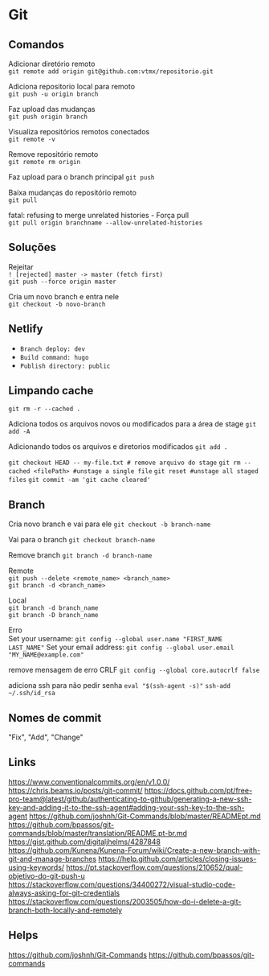 # Git

## Comandos

Adicionar diretório remoto<br>
`git remote add origin git@github.com:vtmx/repositorio.git`<br>

Adiciona repositorio local para remoto<br>
`git push -u origin branch`

Faz upload das mudanças<br>
`git push origin branch`

Visualiza repositórios remotos conectados<br>
`git remote -v`

Remove repositório remoto<br>
`git remote rm origin`

Faz upload para o branch principal
`git push`

Baixa mudanças do repositório remoto<br>
`git pull`

fatal: refusing to merge unrelated histories - Força pull<br>
`git pull origin branchname --allow-unrelated-histories`<br>

## Soluções

Rejeitar<br>
`! [rejected] master -> master (fetch first)`<br>
`git push --force origin master`

Cria um novo branch e entra nele<br>
`git checkout -b novo-branch`

## Netlify

- `Branch deploy: dev`
- `Build command: hugo`
- `Publish directory: public`

## Limpando cache

`git rm -r --cached .`

Adiciona todos os arquivos novos ou modificados para a área de stage
`git add -A`

Adicionando todos os arquivos e diretorios modificados
`git add .`

`git checkout HEAD -- my-file.txt # remove arquivo do stage`
`git rm --cached <filePath> #unstage a single file`
`git reset #unstage all staged files`
`git commit -am 'git cache cleared'`

## Branch

Cria novo branch e vai para ele
`git checkout -b branch-name`

Vai para o branch
`git checkout branch-name`

Remove branch
`git branch -d branch-name`

Remote<br>
`git push --delete <remote_name> <branch_name>`<br>
`git branch -d <branch_name>`

Local<br>
`git branch -d branch_name`<br>
`git branch -D branch_name`

Erro<br>
Set your username:
`git config --global user.name "FIRST_NAME LAST_NAME"`
Set your email address:
`git config --global user.email "MY_NAME@example.com"`

remove mensagem de erro CRLF
`git config --global core.autocrlf false`

adiciona ssh para não pedir senha
`eval "$(ssh-agent -s)"`
`ssh-add ~/.ssh/id_rsa`

## Nomes de commit

"Fix", "Add", "Change"

## Links

https://www.conventionalcommits.org/en/v1.0.0/
https://chris.beams.io/posts/git-commit/
https://docs.github.com/pt/free-pro-team@latest/github/authenticating-to-github/generating-a-new-ssh-key-and-adding-it-to-the-ssh-agent#adding-your-ssh-key-to-the-ssh-agent
https://github.com/joshnh/Git-Commands/blob/master/READMEpt.md
https://github.com/bpassos/git-commands/blob/master/translation/README.pt-br.md
https://gist.github.com/digitaljhelms/4287848
https://github.com/Kunena/Kunena-Forum/wiki/Create-a-new-branch-with-git-and-manage-branches
https://help.github.com/articles/closing-issues-using-keywords/
https://pt.stackoverflow.com/questions/210652/qual-objetivo-do-git-push-u
https://stackoverflow.com/questions/34400272/visual-studio-code-always-asking-for-git-credentials
https://stackoverflow.com/questions/2003505/how-do-i-delete-a-git-branch-both-locally-and-remotely

## Helps

https://github.com/joshnh/Git-Commands
https://github.com/bpassos/git-commands
